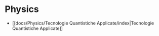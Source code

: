 # Physics

- [[docs/Physics/Tecnologie Quantistiche Applicate/index|Tecnologie Quantistiche Applicate]]